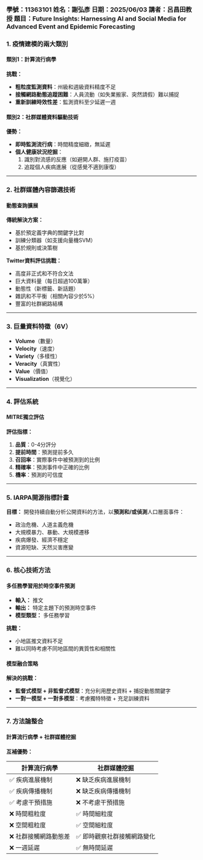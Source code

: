### 學號：11363101 姓名：謝弘彥 日期：2025/06/03 講者：呂昌田教授 題目：Future Insights: Harnessing AI and Social Media for Advanced Event and Epidemic Forecasting

### 1. 疫情建模的兩大類別

#### **類別1：計算流行病學**
**挑戰：**
- **粗粒度監測資料**：州級和週級資料精度不足
- **接觸網路動態追蹤困難**：人員流動（如失業搬家、突然請假）難以捕捉
- **重新訓練時效性差**：監測資料至少延遲一週

#### **類別2：社群媒體資料驅動技術**
**優勢：**
- **即時監測流行病**：時間精度細緻，無延遲
- **個人健康狀況挖掘**：
  1. 識別對流感的反應（如避開人群、施打疫苗）
  2. 追蹤個人疾病進展（從感覺不適到康復）

---

### 2. 社群媒體內容篩選技術

#### **動態查詢擴展**
**傳統解決方案：**
- 基於預定義字典的關鍵字比對
- 訓練分類器（如支援向量機SVM）
- 基於規則或決策樹

**Twitter資料評估挑戰：**
- 高度非正式和不符合文法
- 巨大資料量（每日超過100萬筆）
- 動態性（新標籤、新話題）
- 雜訊和不平衡（相關內容少於5%）
- 豐富的社群網路結構

---

### 3. 巨量資料特徵（6V）
- **Volume**（數量）
- **Velocity**（速度）
- **Variety**（多樣性）
- **Veracity**（真實性）
- **Value**（價值）
- **Visualization**（視覺化）

---

### 4. 評估系統

#### **MITRE獨立評估**
**評估指標：**
1. **品質**：0-4分評分
2. **提前時間**：預測提前多久
3. **召回率**：實際事件中被預測到的比例
4. **精確率**：預測事件中正確的比例
5. **機率**：預測的可信度

---

### 5. IARPA開源指標計畫
**目標：** 開發持續自動分析公開資料的方法，以**預測和/或偵測**人口層面事件：
- 政治危機、人道主義危機
- 大規模暴力、暴動、大規模遷移
- 疾病爆發、經濟不穩定
- 資源短缺、天然災害應變

---

### 6. 核心技術方法

#### **多任務學習用於時空事件預測**
- **輸入：** 推文
- **輸出：** 特定主題下的預測時空事件
- **模型類型：** 多任務學習

**挑戰：**
- 小地區推文資料不足
- 難以同時考慮不同地區間的異質性和相關性

#### **模型融合策略**
**解決的挑戰：**
- **監督式模型 + 非監督式模型**：充分利用歷史資料 + 捕捉動態關鍵字
- **一對一模型 + 一對多模型**：考慮獨特特徵 + 充足訓練資料

---

### 7. 方法論整合

#### **計算流行病學 + 社群媒體挖掘**
**互補優勢：**

| 計算流行病學 | 社群媒體挖掘 |
|-------------|-------------|
| ✅ 疾病進展機制 | ❌ 缺乏疾病進展機制 |
| ✅ 疾病傳播機制 | ❌ 缺乏疾病傳播機制 |
| ✅ 考慮干預措施 | ❌ 不考慮干預措施 |
| ❌ 時間粗粒度 | ✅ 時間細粒度 |
| ❌ 空間粗粒度 | ✅ 空間細粒度 |
| ❌ 社群接觸網路動態差 | ✅ 即時觀察社群接觸網路變化 |
| ❌ 一週延遲 | ✅ 無時間延遲 |


